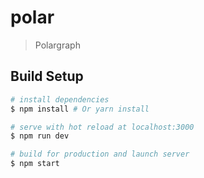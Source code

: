 # polar

> Polargraph

## Build Setup

``` bash
# install dependencies
$ npm install # Or yarn install

# serve with hot reload at localhost:3000
$ npm run dev

# build for production and launch server
$ npm start
